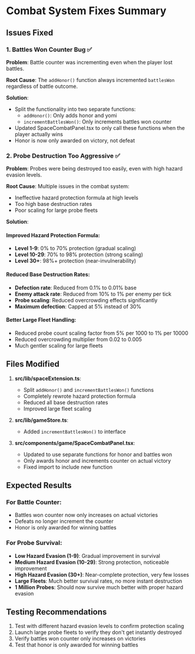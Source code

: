 # Combat System Fixes Summary

## Issues Fixed

### 1. Battles Won Counter Bug ✅
**Problem**: Battle counter was incrementing even when the player lost battles.

**Root Cause**: The `addHonor()` function always incremented `battlesWon` regardless of battle outcome.

**Solution**:
- Split the functionality into two separate functions:
  - `addHonor()`: Only adds honor and yomi
  - `incrementBattlesWon()`: Only increments battles won counter
- Updated SpaceCombatPanel.tsx to only call these functions when the player actually wins
- Honor is now only awarded on victory, not defeat

### 2. Probe Destruction Too Aggressive ✅
**Problem**: Probes were being destroyed too easily, even with high hazard evasion levels.

**Root Cause**: Multiple issues in the combat system:
- Ineffective hazard protection formula at high levels
- Too high base destruction rates
- Poor scaling for large probe fleets

**Solution**:

#### Improved Hazard Protection Formula:
- **Level 1-9**: 0% to 70% protection (gradual scaling)
- **Level 10-29**: 70% to 98% protection (strong scaling)
- **Level 30+**: 98%+ protection (near-invulnerability)

#### Reduced Base Destruction Rates:
- **Defection rate**: Reduced from 0.1% to 0.01% base
- **Enemy attack rate**: Reduced from 10% to 1% per enemy per tick
- **Probe scaling**: Reduced overcrowding effects significantly
- **Maximum defection**: Capped at 5% instead of 30%

#### Better Large Fleet Handling:
- Reduced probe count scaling factor from 5% per 1000 to 1% per 10000
- Reduced overcrowding multiplier from 0.02 to 0.005
- Much gentler scaling for large fleets

## Files Modified

1. **src/lib/spaceExtension.ts**:
   - Split `addHonor()` and `incrementBattlesWon()` functions
   - Completely rewrote hazard protection formula
   - Reduced all base destruction rates
   - Improved large fleet scaling

2. **src/lib/gameStore.ts**:
   - Added `incrementBattlesWon()` to interface

3. **src/components/game/SpaceCombatPanel.tsx**:
   - Updated to use separate functions for honor and battles won
   - Only awards honor and increments counter on actual victory
   - Fixed import to include new function

## Expected Results

### For Battle Counter:
- Battles won counter now only increases on actual victories
- Defeats no longer increment the counter
- Honor is only awarded for winning battles

### For Probe Survival:
- **Low Hazard Evasion (1-9)**: Gradual improvement in survival
- **Medium Hazard Evasion (10-29)**: Strong protection, noticeable improvement
- **High Hazard Evasion (30+)**: Near-complete protection, very few losses
- **Large Fleets**: Much better survival rates, no more instant destruction
- **1 Million Probes**: Should now survive much better with proper hazard evasion

## Testing Recommendations

1. Test with different hazard evasion levels to confirm protection scaling
2. Launch large probe fleets to verify they don't get instantly destroyed
3. Verify battles won counter only increases on victories
4. Test that honor is only awarded for winning battles